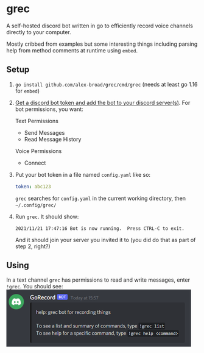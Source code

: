 # grec

A self-hosted discord bot written in go to efficiently record voice channels directly to your computer.

Mostly cribbed from examples but some interesting things including parsing help from method comments at runtime using `embed`.

## Setup

1. `go install github.com/alex-broad/grec/cmd/grec` (needs at least go 1.16 for `embed`)
1. [Get a discord bot token and add the bot to your discord server(s)](https://www.writebots.com/discord-bot-token/). For bot permissions, you want:

   Text Permissions
   * Send Messages
   * Read Message History

   Voice Permissions
   * Connect 
1. Put your bot token in a file named `config.yaml` like so:
   ```yaml
   token: abc123
   ```
   `grec` searches for `config.yaml` in the current working directory, then `~/.config/grec/`
1. Run `grec`. It should show:
   ```
   2021/11/21 17:47:16 Bot is now running.  Press CTRL-C to exit.
   ```
   And it should join your server you invited it to (you did do that as part of step 2, right?)

## Using

In a text channel `grec` has permissions to read and write messages, enter `!grec`. You should see:
![Help](./docs/images/help.png)
